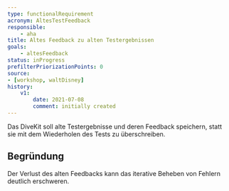```yaml
---
type: functionalRequirement
acronym: AltesTestFeedback
responsible:    
    - aha
title: Altes Feedback zu alten Testergebnissen
goals: 
    - altesFeedback
status: inProgress
prefilterPriorizationPoints: 0
source:
- [workshop, waltDisney]
history:
    v1:
        date: 2021-07-08
        comment: initially created
---
```


Das DiveKit soll alte Testergebnisse und deren Feedback speichern, statt sie mit dem Wiederholen des Tests zu
überschreiben.

## Begründung

Der Verlust des alten Feedbacks kann das iterative Beheben von Fehlern deutlich erschweren.
